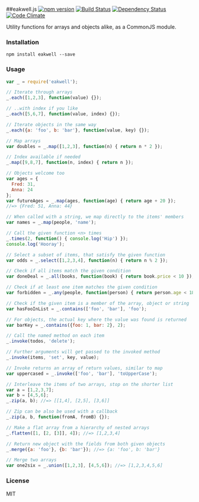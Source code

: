 ##eakwell.js
[![npm version](https://badge.fury.io/js/eakwell.svg)](http://badge.fury.io/js/eakwell) [![Build Status](https://travis-ci.org/syntheticore/eakwell.svg?branch=master)](https://travis-ci.org/syntheticore/eakwell) [![Dependency Status](https://david-dm.org/syntheticore/eakwell.svg)](https://david-dm.org/syntheticore/eakwell) [![Code Climate](https://codeclimate.com/github/syntheticore/eakwell/badges/gpa.svg)](https://codeclimate.com/github/syntheticore/eakwell)

Utility functions for arrays and objects alike, as a CommonJS module.

### Installation

    npm install eakwell --save

### Usage

  ```JavaScript
  var _ = require('eakwell');

  // Iterate through arrays
  _.each([1,2,3], function(value) {});
  
  // ..with index if you like
  _.each([5,6,7], function(value, index) {});
  
  // Iterate objects in the same way
  _.each({a: 'foo', b: 'bar'}, function(value, key) {});

  // Map arrays
  var doubles = _.map([1,2,3], function(n) { return n * 2 });
  
  // Index available if needed
  _.map([9,8,7], function(n, index) { return n });

  // Objects welcome too
  var ages = {
    Fred: 31,
    Anna: 24
  };
  var futureAges = _.map(ages, function(age) { return age + 20 });
  //=> {Fred: 51, Anna: 44}

  // When called with a string, we map directly to the items' members
  var names = _.map(people, 'name');

  // Call the given function <n> times
  _.times(2, function() { console.log('Hip') });
  console.log('Hooray');

  // Select a subset of items, that satisfy the given function
  var odds = _.select([1,2,3,4], function(n) { return n % 2 });

  // Check if all items match the given condition
  var doneDeal = _.all(books, function(book) { return book.price < 10 });

  // Check if at least one item matches the given condition
  var forbidden = _.any(people, function(person) { return person.age < 18 });

  // Check if the given item is a member of the array, object or string
  var hasFooInList = _.contains(['foo', 'bar'], 'foo');

  // For objects, the actual key where the value was found is returned
  var barKey = _.contains({foo: 1, bar: 2}, 2);

  // Call the named method on each item
  _.invoke(todos, 'delete');

  // Further arguments will get passed to the invoked method
  _.invoke(items, 'set', key, value);

  // Invoke returns an array of return values, similar to map
  var uppercased = _.invoke(['foo', 'bar'], 'toUpperCase');

  // Interleave the items of two arrays, stop on the shorter list
  var a = [1,2,3,7];
  var b = [4,5,6];
  _.zip(a, b); //=> [[1,4], [2,5], [3,6]]

  // Zip can be also be used with a callback 
  _.zip(a, b, function(fromA, fromB) {});

  // Make a flat array from a hierarchy of nested arrays
  _.flatten([1, [2, [3]], 4]); //=> [1,2,3,4]

  // Return new object with the fields from both given objects
  _.merge({a: 'foo'}, {b: 'bar'}); //=> {a: 'foo', b: 'bar'}

  // Merge two arrays
  var one2six = _.union([1,2,3], [4,5,6]); //=> [1,2,3,4,5,6]

  ```

### License

  MIT

